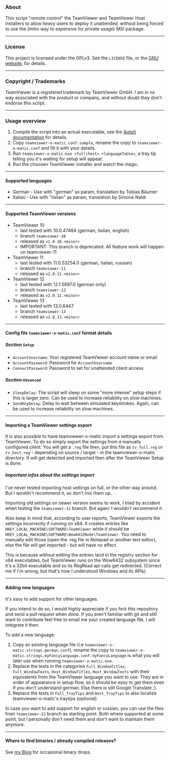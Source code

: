 ### About ###

This script "remote control" the TeamViewer and TeamViewer Host installers to allow heavy users to deploy it unattended, without being forced to use the (imho way to expensive for private usage) MSI package.

---

### License ###

This project is licensed under the GPLv3. See the `LICENSE` file, or the [GNU website](https://www.gnu.org/licenses/gpl-3.0.txt), for details.

---

### Copyright / Trademarks ###
TeamViewer is a registered trademark by TeamViewer GmbH. I am in no way associated with the product or company, and without doubt they don't endorse this script.

---

### Usage overview ###

1. Compile the script into an actual executable, see the [AutoIt documentation](https://www.autoitscript.com/autoit3/docs/intro/compiler.htm) for details.
2. Copy `teamviewer-o-matic.conf.sample`, rename the copy to `teamviewer-o-matic.conf` and fill it with your details.
3. Run `teamviewer-o-matic.exe <full|host> <languageToUse>`, a tray tip telling you it's waiting for setup will appear.
4. Run the choosen TeamViewer installer and watch the magic.

---

#### Supported languages ####

 -  German - Use with "german" as param, translation by Tobias Bäumer
 -  Italian - Use with "italian" as param, translation by Simone Naldi

---

#### Supported TeamViewer versions ####
 -  TeamViewer 10
     - last tested with 10.0.47484 (german, italian, english)
     - branch `teamviewer-10`
     - released as `v2.0.10.<minor>`
	 - IMPORTANT: This branch is deprecated. All feature work will happen on teamviewer-11
 -  TeamViewer 11
     - last tested with 11.0.53254.0 (german, italian, russian)
     - branch `teamviewer-11`
     - released as `v2.0.11.<minor>`
 -  TeamViewer 12
     - last tested with 12.1.5697.0 (german only)
     - branch `teamviewer-12`
     - released as `v2.0.12.<minor>`
 -  TeamViewer 13
     - last tested with 13.0.6447
     - branch `teamviewer-13`
     - released as `v2.0.13.<minor>`

---

#### Config file `teamviewer-o-matic.conf` format details ####
##### Section `Setup` #####
 -  `AccountUsername`: Your registered TeamViewer account name or email
 -  `AccountPassword`: Password for `AccountUsername`
 -  `ConnectPassword`: Password to set for unattended client access

##### Section `Advanced` #####
 -  `SleepDelay`: The script will sleep on some "more intense" setup steps if this is larger zero. Can be used to increase reliability on slow machines.
 -  `SendKeyDelay`: Delay to wait between simulated keystrokes. Again, can be used to increase reliability on slow machines.

---

#### Importing a TeamViewer settings export ####

It is also possible to have teamviewer-o-matic import a settings export from TeamViewer. To do so simply export the settings from a manually configured client. You will get a `.reg` file then, put this file as `tv_full.reg` or `tv_host.reg` - depending on source / target - in the teamviewer-o-matic directory. It will get detected and imported then after the TeamViewer Setup is done.

##### Important infos about the settings import #####
I've never tested importing host settings on full, or the other way around. But I wouldn't recommend it, so don't mix them up.

Importing old settings on newer version seems to work, I tried by accident when testing the `teamviewer-11` branch. But again: I wouldn't recommend it.

Also keep in mind that, according to user reports, TeamViewer exports the settings incorrectly if running on x64. It creates entries like `HKEY_LOCAL_MACHINE\SOFTWARE\TeamViewer` while it should be `HKEY_LOCAL_MACHINE\SOFTWARE\Wow6432Node\TeamViewer`. You need to manually edit those (open the .reg file in Notepad or another text editor), else the file will get imported - but will have no effect.

This is because without editing the entries land in the registry section for x64 executables, but TeamViewer runs on the Wow6432 subsystem since it's a 32bit executable and so its RegRead api calls get redirected. (Correct me if I'm wrong, but that's how I understood Windows and its APIs)

---

#### Adding new languages ####

It's easy to add support for other languages.

If you intend to do so, I would highly appreciate if you fork this repository and send a pull request when done. If you aren't familiar with git and still want to contribute feel free to email me your created language file. I will integrate it then.

To add a new language:

1. Copy an existing language file (i.e `teamviewer-o-matic.strings.german.conf`), rename the copy to `teamviewer-o-matic.strings.myFancyLanguage.conf`. `myFancyLanguage` is what you will later use when running `teamviewer-o-matic.exe`.
2. Replace the texts in the categories `Full_WindowTitles`, `Full_WindowTexts`, `Host_WindowTitles`, `Host_WindowTexts` with their equivalents from the TeamViewer language you want to use. They are in order of appearance in setup flow, so it should be easy to get them even if you don't understand german. Else there is still Google Translate ;).
3. Replace the texts in `Full_TrayTips` and `Host_TrayTips` to also localize teamviewer-o-matic's traytips (optional).

In case you want to add support for english or russian, you can use the files from `teamviewer-12` branch as starting point. Both where supported at some point, but I personally don't need them and don't want to maintain them anymore.

---

#### Where to find binaries / already compiled releases? ####

See [my Blog](https://blog.mcdope.org/tags/teamviewer/) for occasional binary drops.
